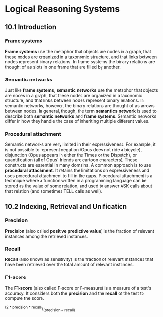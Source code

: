# Logical Reasoning Systems

## 10.1 Introduction

### Frame systems
**Frame systems** use the metaphor that objects are nodes in a graph, that these nodes are organized in a taxonomic structure, and that links between nodes represent binary relations. In frame systems the binary relations are thought of as slots in one frame that are filled by another. 

### Semantic networks
Just like **frame systems**, **semantic networks** use the metaphor that objects are nodes in a graph, that these nodes are organized in a taxonomic structure, and that links between nodes represent binary relations. In semantic networks, however, the binary relations are thought of as arrows between nodes. In general, though, the term **semantics network** is used to describe both **semantic networks** and **frame systems**. Semantic networks differ in how they handle the case of inheriting multiple different values.

### Procedural attachment
Semantic networks are very limited in their expressiveness. For example, it is not possible to represent negation (Opus does not ride a bicycle), disjunction (Opus appears in either the Times or the Dispatch), or quantification (all of Opus' friends are cartoon characters). These constructs are essential in many domains. A common approach is to use **procedural attachment**. It retains the limitations on expressiveness and uses procedural attachment to fill in the gaps. Procedural attachment is a technique where a function written in a programming language can be stored as the value of some relation, and used to answer ASK calls about that relation (and sometimes TELL calls as well).

## 10.2 Indexing, Retrieval and Unification

### Precision
**Precision** (also called **positive predictive value**) is the fraction of relevant instances among the retrieved instances.

### Recall
**Recall** (also known as sensitivity) is the fraction of relevant instances that have been retrieved over the total amount of relevant instances.

### F1-score
The **F1-score** (also called F-score or F-measure) is a measure of a test's accuracy. It considers both the **precision** and the **recall** of the test to compute the score.

<sup>(2 * precision * recall)</sup>/<sub>(precision + recall)</sub>